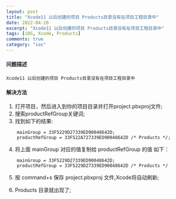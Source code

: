 ```yaml
---
layout: post
title: "Xcode11 以后创建的项目 Products目录没有在项目工程目录中"
date: 2022-04-20
excerpt: "Xcode11 以后创建的项目 Products目录没有在项目工程目录中"
tags: [iOS, Xcode, Products]
comments: true
category: "ios"
---
```


#### 问题描述
```
Xcode11 以后创建的项目 Products目录没有在项目工程目录中
```


#### 解决方法

1. 打开项目，然后进入到你的项目目录并打开project.pbxproj文件;
2.  搜索productRefGroup关键词;
3.  找到如下的结果:

```
	mainGroup = 33F5229D27339ED90048642D;
	productRefGroup = 33F522A727339ED90048642D /* Products */;
```

4. 将上面 mainGroup 对应的值复制给 productRefGroup 的值 如下：

```
	mainGroup = 33F5229D27339ED90048642D;
	productRefGroup = 33F5229D27339ED90048642D /* Products */
```

5. 按 command+s 保存 project.pbxproj 文件,Xcode将自动刷新;

6. Products 目录就出现了;






